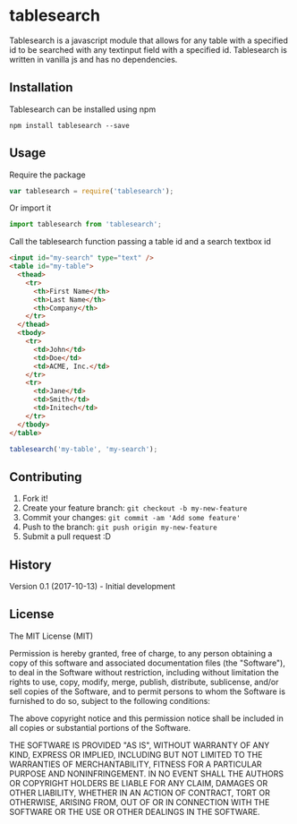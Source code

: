 # tablesearch
 
Tablesearch is a javascript module that allows for any table with a specified id to be searched with any textinput field with a specified id. Tablesearch is written in vanilla js and has no dependencies.
 
## Installation
 
Tablesearch can be installed using npm
```
npm install tablesearch --save
```

## Usage
 
Require the package
```javascript
var tablesearch = require('tablesearch');
```

Or import it
```javascript
import tablesearch from 'tablesearch';
```

Call the tablesearch function passing a table id and a search textbox id
```html
<input id="my-search" type="text" />
<table id="my-table">
  <thead>
    <tr>
      <th>First Name</th>
      <th>Last Name</th>
      <th>Company</th>
    </tr>
  </thead>
  <tbody>
    <tr>
      <td>John</td>
      <td>Doe</td>      
      <td>ACME, Inc.</td>
    </tr>
    <tr>
      <td>Jane</td>
      <td>Smith</td>      
      <td>Initech</td>
    </tr>
  </tbody>
</table>
```

```javascript
tablesearch('my-table', 'my-search');
```

## Contributing
 
1. Fork it!
2. Create your feature branch: `git checkout -b my-new-feature`
3. Commit your changes: `git commit -am 'Add some feature'`
4. Push to the branch: `git push origin my-new-feature`
5. Submit a pull request :D
 
## History
 
Version 0.1 (2017-10-13) - Initial development
 
## License
 
The MIT License (MIT)

Permission is hereby granted, free of charge, to any person obtaining a copy of this software and associated documentation files (the "Software"), to deal in the Software without restriction, including without limitation the rights to use, copy, modify, merge, publish, distribute, sublicense, and/or sell copies of the Software, and to permit persons to whom the Software is furnished to do so, subject to the following conditions:

The above copyright notice and this permission notice shall be included in all copies or substantial portions of the Software.

THE SOFTWARE IS PROVIDED "AS IS", WITHOUT WARRANTY OF ANY KIND, EXPRESS OR IMPLIED, INCLUDING BUT NOT LIMITED TO THE WARRANTIES OF MERCHANTABILITY, FITNESS FOR A PARTICULAR PURPOSE AND NONINFRINGEMENT. IN NO EVENT SHALL THE AUTHORS OR COPYRIGHT HOLDERS BE LIABLE FOR ANY CLAIM, DAMAGES OR OTHER LIABILITY, WHETHER IN AN ACTION OF CONTRACT, TORT OR OTHERWISE, ARISING FROM, OUT OF OR IN CONNECTION WITH THE SOFTWARE OR THE USE OR OTHER DEALINGS IN THE SOFTWARE.